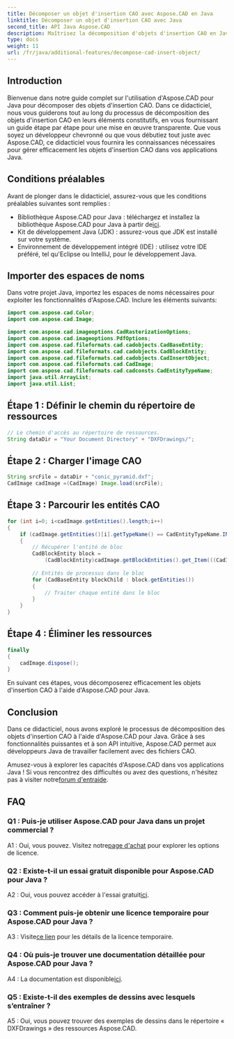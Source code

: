 ```yaml
---
title: Décomposer un objet d'insertion CAO avec Aspose.CAD en Java
linktitle: Décomposer un objet d'insertion CAO avec Java
second_title: API Java Aspose.CAD
description: Maîtrisez la décomposition d'objets d'insertion CAO en Java avec Aspose.CAD. Suivez notre guide étape par étape pour une manipulation efficace. Plongez dans le monde de la manipulation CAO.
type: docs
weight: 11
url: /fr/java/additional-features/decompose-cad-insert-object/
---
```

## Introduction

Bienvenue dans notre guide complet sur l'utilisation d'Aspose.CAD pour Java pour décomposer des objets d'insertion CAO. Dans ce didacticiel, nous vous guiderons tout au long du processus de décomposition des objets d'insertion CAO en leurs éléments constitutifs, en vous fournissant un guide étape par étape pour une mise en œuvre transparente. Que vous soyez un développeur chevronné ou que vous débutiez tout juste avec Aspose.CAD, ce didacticiel vous fournira les connaissances nécessaires pour gérer efficacement les objets d'insertion CAO dans vos applications Java.

## Conditions préalables

Avant de plonger dans le didacticiel, assurez-vous que les conditions préalables suivantes sont remplies :

- Bibliothèque Aspose.CAD pour Java : téléchargez et installez la bibliothèque Aspose.CAD pour Java à partir de[ici](https://releases.aspose.com/cad/java/).
- Kit de développement Java (JDK) : assurez-vous que JDK est installé sur votre système.
- Environnement de développement intégré (IDE) : utilisez votre IDE préféré, tel qu'Eclipse ou IntelliJ, pour le développement Java.

## Importer des espaces de noms

Dans votre projet Java, importez les espaces de noms nécessaires pour exploiter les fonctionnalités d'Aspose.CAD. Inclure les éléments suivants:

```java
import com.aspose.cad.Color;
import com.aspose.cad.Image;

import com.aspose.cad.imageoptions.CadRasterizationOptions;
import com.aspose.cad.imageoptions.PdfOptions;
import com.aspose.cad.fileformats.cad.cadobjects.CadBaseEntity;
import com.aspose.cad.fileformats.cad.cadobjects.CadBlockEntity;
import com.aspose.cad.fileformats.cad.cadobjects.CadInsertObject;
import com.aspose.cad.fileformats.cad.CadImage;
import com.aspose.cad.fileformats.cad.cadconsts.CadEntityTypeName;
import java.util.ArrayList;
import java.util.List;
```

## Étape 1 : Définir le chemin du répertoire de ressources

```java
// Le chemin d'accès au répertoire de ressources.
String dataDir = "Your Document Directory" + "DXFDrawings/";
```

## Étape 2 : Charger l'image CAO

```java
String srcFile = dataDir + "conic_pyramid.dxf";
CadImage cadImage =(CadImage) Image.load(srcFile);
```

## Étape 3 : Parcourir les entités CAO

```java
for (int i=0; i<cadImage.getEntities().length;i++)
{
    if (cadImage.getEntities()[i].getTypeName() == CadEntityTypeName.INSERT)
    {
        // Récupérer l'entité de bloc
        CadBlockEntity block =
            (CadBlockEntity)cadImage.getBlockEntities().get_Item(((CadInsertObject)cadImage.getEntities()[i]).getName());
            
        // Entités de processus dans le bloc
        for (CadBaseEntity blockChild : block.getEntities())
        {
            // Traiter chaque entité dans le bloc
        }
    }
}
```

## Étape 4 : Éliminer les ressources

```java
finally
{
    cadImage.dispose();
}
```

En suivant ces étapes, vous décomposerez efficacement les objets d'insertion CAO à l'aide d'Aspose.CAD pour Java.

## Conclusion

Dans ce didacticiel, nous avons exploré le processus de décomposition des objets d'insertion CAO à l'aide d'Aspose.CAD pour Java. Grâce à ses fonctionnalités puissantes et à son API intuitive, Aspose.CAD permet aux développeurs Java de travailler facilement avec des fichiers CAO.

 Amusez-vous à explorer les capacités d'Aspose.CAD dans vos applications Java ! Si vous rencontrez des difficultés ou avez des questions, n'hésitez pas à visiter notre[forum d'entraide](https://forum.aspose.com/c/cad/19).

## FAQ

### Q1 : Puis-je utiliser Aspose.CAD pour Java dans un projet commercial ?

 A1 : Oui, vous pouvez. Visitez notre[page d'achat](https://purchase.aspose.com/buy) pour explorer les options de licence.

### Q2 : Existe-t-il un essai gratuit disponible pour Aspose.CAD pour Java ?

 A2 : Oui, vous pouvez accéder à l'essai gratuit[ici](https://releases.aspose.com/).

### Q3 : Comment puis-je obtenir une licence temporaire pour Aspose.CAD pour Java ?

 A3 : Visite[ce lien](https://purchase.aspose.com/temporary-license/) pour les détails de la licence temporaire.

### Q4 : Où puis-je trouver une documentation détaillée pour Aspose.CAD pour Java ?

 A4 : La documentation est disponible[ici](https://reference.aspose.com/cad/java/).

### Q5 : Existe-t-il des exemples de dessins avec lesquels s’entraîner ?

A5 : Oui, vous pouvez trouver des exemples de dessins dans le répertoire « DXFDrawings » des ressources Aspose.CAD.